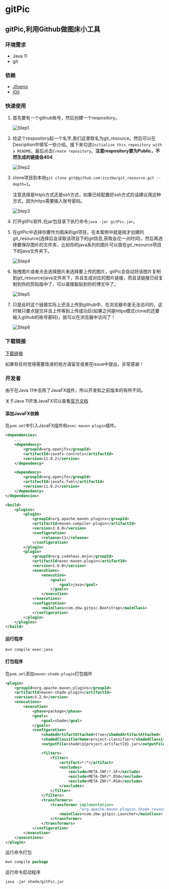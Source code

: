 # gitPic

## gitPic,利用Github做图床小工具

### 环境需求

* Java 11
* git

### 依赖

* [Jfoenix](https://github.com/jfoenixadmin/JFoenix)
* [jGit](https://github.com/eclipse/jgit)

### 快速使用

1. 首先要有一个github账号，然后创建一个respository。

   ![Step1](https://raw.githubusercontent.com/zzzzbw/blog_source/master/images/GitPic/step1.png)

2. 给这个respository起一个名字,我们这里取名为git_resource。然后可以在Desciption中填写一些介绍。接下来勾选`Initialize this repository with a README`。最后点击`Create repository`。**注意respository要为Public，不然生成的链接会404**

   ![Step2](https://raw.githubusercontent.com/zzzzbw/blog_source/master/images/GitPic/step2.png)

3. clone项目到本地`git clone git@github.com:zzzzbw/git_resource.git --depth=1`。

    注意选择是https方式还是ssh方式，如果已经配置好ssh方式的话建议用这种方式，因为https需要输入账号密码。

   ![Step3](https://raw.githubusercontent.com/zzzzbw/blog_source/master/images/GitPic/step3.png)

4. 打开gitPic软件,在jar包目录下执行命令`java -jar gitPic.jar`。

5. 在gitPic中选择你要作为图床的git项目，在本案例中就是刚才创建的git_resource(选择后会读取该项目下的git信息,获取会花一点时间)，然后再选择要保存图片的文件夹，比如你的java系列的图片可以放在git_resource项目下的java文件夹下。

   ![Step4](https://raw.githubusercontent.com/zzzzbw/blog_source/master/images/GitPic/step4.png)

6. 拖拽图片或者点击选择图片来选择要上传的图片，gitPic会自动将该图片复制到git_resource/java文件夹下，并且生成对应的图片链接，而且该链接已经复制到你的剪贴版中了，可以直接黏贴到你的博文中了。

   ![Step5](https://raw.githubusercontent.com/zzzzbw/blog_source/master/images/GitPic/step5.png)

7. 只是此时这个链接实际上还没上传到github中，在浏览器中是无法访问的，这时候只要点提交并且上传等到上传成功后(如果之间是https模式clone的还要输入github的账号密码)，就可以在浏览器中访问了！

   ![Step6](https://raw.githubusercontent.com/zzzzbw/blog_source/master/images/GitPic/step6.png)

### 下载链接

[下载链接](https://github.com/zzzzbw/gitPic/releases)

如果有任何觉得需要改进的地方请留言或者在issue中提出，非常感谢！

### 开发者

由于在Java 11中去除了JavaFX组件，所以开发和之前版本的有所不同。

关于Java 11开发JavaFX可以查看[官方文档](https://openjfx.io/openjfx-docs/)

#### 添加JavaFX依赖

在`pom.xml`中引入JavaFX组件和`exec-maven-plugin`插件。

```xml
<dependencies>
    ...
    <dependency>
        <groupId>org.openjfx</groupId>
        <artifactId>javafx-controls</artifactId>
        <version>11.0.2</version>
    </dependency>

    <dependency>
        <groupId>org.openjfx</groupId>
        <artifactId>javafx-fxml</artifactId>
        <version>11.0.2</version>
    </dependency>
</dependencies>

<build>
    <plugins>
        <plugin>
            <groupId>org.apache.maven.plugins</groupId>
            <artifactId>maven-compiler-plugin</artifactId>
            <version>3.8.0</version>
            <configuration>
                <release>11</release>
            </configuration>
        </plugin>
        <plugin>
            <groupId>org.codehaus.mojo</groupId>
            <artifactId>exec-maven-plugin</artifactId>
            <version>1.6.0</version>
            <executions>
                <execution>
                    <goals>
                        <goal>java</goal>
                    </goals>
                </execution>
            </executions>
            <configuration>
                <mainClass>com.zbw.gitpic.Bootstrap</mainClass>
            </configuration>
        </plugin>
    </plugins>
</build>
```

#### 运行程序

```shell
mvn compile exec:java
```

#### 打包程序

在`pom.xml`添加`maven-shade-plugin`打包插件

```xml
<plugin>
    <groupId>org.apache.maven.plugins</groupId>
    <artifactId>maven-shade-plugin</artifactId>
    <version>3.2.0</version>
    <executions>
        <execution>
            <phase>package</phase>
            <goals>
                <goal>shade</goal>
            </goals>
            <configuration>
                <shadedArtifactAttached>true</shadedArtifactAttached>
                <shadedClassifierName>project-classifier</shadedClassifierName>
                <outputFile>shade\${project.artifactId}.jar</outputFile>

                <filters>
                    <filter>
                        <artifact>*:*</artifact>
                        <excludes>
                            <exclude>META-INF/*.SF</exclude>
                            <exclude>META-INF/*.DSA</exclude>
                            <exclude>META-INF/*.RSA</exclude>
                        </excludes>
                    </filter>
                </filters>
                <transformers>
                    <transformer implementation=
                                 "org.apache.maven.plugins.shade.resource.ManifestResourceTransformer">
                        <mainClass>com.zbw.gitpic.Launcher</mainClass>
                    </transformer>
                </transformers>
            </configuration>
        </execution>
    </executions>
</plugin>
```

运行命令打包

```java
mvn compile package
```

运行命令启动程序

```shell
java -jar shade/gitPic.jar
```